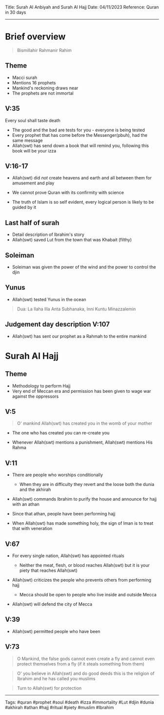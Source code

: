 Title: Surah Al Anbiyah and Surah Al Hajj
Date: 04/11/2023
Reference: Quran in 30 days

---

# Brief overview
> Bismillahir Rahmanir Rahim

## Theme
- Macci surah
- Mentions 16 prophets
- Mankind's reckoning draws near
- The prophets are not immortal

## V:35
Every soul shall taste death

- The good and the bad are tests for you - everyone is being tested
- Every prophet that has come before the Messenger(pbuh), had the same message
- Allah(swt) has send down a book that will remind you, following this book will be your izza

## V:16-17
- Allah(swt) did *not* create heavens and earth and all between them for amusement and play

- We cannot prove Quran with its confirmity with science
- The truth of Islam is so self evident, every logical person is likely to be guided by it

## Last half of surah
- Detail description of Ibrahim's story
- Allah(swt) saved Lut from the town that was Khabait (filthy)

## Soleiman
- Soleiman was given the power of the wind and the power to control the djin 

## Yunus
- Allah(swt) tested Yunus in the ocean
> Dua: La Ilaha Illa Anta Subhanaka, Inni Kuntu Minazzalemin

## Judgement day description V:107
- Allah(swt) has sent our prophet as a Rahmah to the entire mankind

# Surah Al Hajj
## Theme
- Methodology to perform Hajj
- Very end of Meccan era and permission has been given to wage war against the oppressors

## V:5
> O' mankind Allah(swt) has created you in the womb of your mother
- The one who has created you can re-create you

- Whenever Allah(swt) mentions a punishment, Allah(swt) mentions His Rahma

## V:11
- There are people who worships conditionally
	- When they are in difficulty they revert and the loose both the dunia and the akhirah

- Allah(swt) commands Ibrahim to purify the house and announce for hajj with an athan
- Since that athan, people have been performing hajj
- When Allah(swt) has made something holy, the sign of Iman is to treat that with veneration

## V:67
- For every single nation, Allah(swt) has appointed rituals
	- Neither the meat, flesh, or blood reaches Allah(swt) but it is your piety that reaches Allah(swt)
- Allah(swt) criticizes the people who prevents others from performing hajj
	- Mecca should be open to people who live inside and outside Mecca

- Allah(swt) will defend the city of Mecca

## V:39
- Allah(swt) permitted people who have been 

## V:73
> O Mankind, the false gods cannot even create a fly and cannot even protect themselves from a fly (if it steals something from them)

> O' you believe in Allah(swt) and do good deeds this is the religion of Ibrahim and he has called you muslims

> Turn to Allah(swt) for protection


---
Tags: #quran #prophet #soul #death #izza #immortality #Lut #djin #dunia #akhirah #athan #hajj #ritual #piety #muslim #Ibrahim 